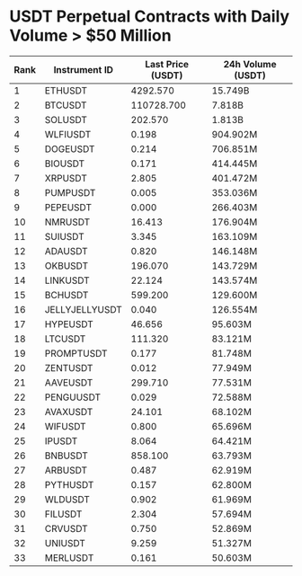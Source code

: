 # USDT Perpetual Contracts with Daily Volume > $50 Million

| Rank | Instrument ID | Last Price (USDT) | 24h Volume (USDT) |
|------|---------------|-------------------|-------------------|
| 1 | ETHUSDT | 4292.570 | 15.749B |
| 2 | BTCUSDT | 110728.700 | 7.818B |
| 3 | SOLUSDT | 202.570 | 1.813B |
| 4 | WLFIUSDT | 0.198 | 904.902M |
| 5 | DOGEUSDT | 0.214 | 706.851M |
| 6 | BIOUSDT | 0.171 | 414.445M |
| 7 | XRPUSDT | 2.805 | 401.472M |
| 8 | PUMPUSDT | 0.005 | 353.036M |
| 9 | PEPEUSDT | 0.000 | 266.403M |
| 10 | NMRUSDT | 16.413 | 176.904M |
| 11 | SUIUSDT | 3.345 | 163.109M |
| 12 | ADAUSDT | 0.820 | 146.148M |
| 13 | OKBUSDT | 196.070 | 143.729M |
| 14 | LINKUSDT | 22.124 | 143.574M |
| 15 | BCHUSDT | 599.200 | 129.600M |
| 16 | JELLYJELLYUSDT | 0.040 | 126.554M |
| 17 | HYPEUSDT | 46.656 | 95.603M |
| 18 | LTCUSDT | 111.320 | 83.121M |
| 19 | PROMPTUSDT | 0.177 | 81.748M |
| 20 | ZENTUSDT | 0.012 | 77.949M |
| 21 | AAVEUSDT | 299.710 | 77.531M |
| 22 | PENGUUSDT | 0.029 | 72.588M |
| 23 | AVAXUSDT | 24.101 | 68.102M |
| 24 | WIFUSDT | 0.800 | 65.696M |
| 25 | IPUSDT | 8.064 | 64.421M |
| 26 | BNBUSDT | 858.100 | 63.793M |
| 27 | ARBUSDT | 0.487 | 62.919M |
| 28 | PYTHUSDT | 0.157 | 62.800M |
| 29 | WLDUSDT | 0.902 | 61.969M |
| 30 | FILUSDT | 2.304 | 57.694M |
| 31 | CRVUSDT | 0.750 | 52.869M |
| 32 | UNIUSDT | 9.259 | 51.327M |
| 33 | MERLUSDT | 0.161 | 50.603M |
